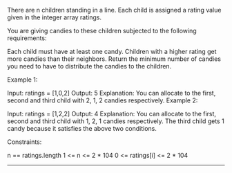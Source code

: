 There are n children standing in a line. Each child is assigned a rating value given in the integer array ratings.

You are giving candies to these children subjected to the following requirements:

Each child must have at least one candy.
Children with a higher rating get more candies than their neighbors.
Return the minimum number of candies you need to have to distribute the candies to the children.

 

Example 1:

Input: ratings = [1,0,2]
Output: 5
Explanation: You can allocate to the first, second and third child with 2, 1, 2 candies respectively.
Example 2:

Input: ratings = [1,2,2]
Output: 4
Explanation: You can allocate to the first, second and third child with 1, 2, 1 candies respectively.
The third child gets 1 candy because it satisfies the above two conditions.
 

Constraints:

n == ratings.length
1 <= n <= 2 * 104
0 <= ratings[i] <= 2 * 104


----------------------------------------------------------------------------------------------------------------------------

